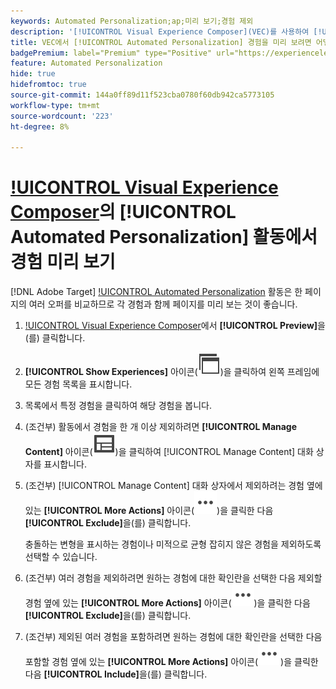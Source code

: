 ```yaml
---
keywords: Automated Personalization;ap;미리 보기;경험 제외
description: '[!UICONTROL Visual Experience Composer](VEC)를 사용하여 [!UICONTROL Automated Personalization](AP) 활동에서 각 경험을 미리 보는 방법에 대해 알아봅니다.'
title: VEC에서 [!UICONTROL Automated Personalization] 경험을 미리 보려면 어떻게 해야 합니까?
badgePremium: label="Premium" type="Positive" url="https://experienceleague.adobe.com/docs/target/using/introduction/intro.html?lang=en#premium newtab=true" tooltip="Target Premium에 포함된 내용을 확인합니다."
feature: Automated Personalization
hide: true
hidefromtoc: true
source-git-commit: 144a0ff89d11f523cba0780f60db942ca5773105
workflow-type: tm+mt
source-wordcount: '223'
ht-degree: 8%

---
```


# [!UICONTROL Visual Experience Composer](VEC)의 [!UICONTROL Automated Personalization] 활동에서 경험 미리 보기

[!DNL Adobe Target] [!UICONTROL Automated Personalization](AP) 활동은 한 페이지의 여러 오퍼를 비교하므로 각 경험과 함께 페이지를 미리 보는 것이 좋습니다.

1. [!UICONTROL Visual Experience Composer](VEC)에서 **[!UICONTROL Preview]**&#x200B;을(를) 클릭합니다.

1. **[!UICONTROL Show Experiences]** 아이콘(![경험 표시 아이콘](/help/main/assets/icons/WebPages.svg))을 클릭하여 왼쪽 프레임에 모든 경험 목록을 표시합니다.

1. 목록에서 특정 경험을 클릭하여 해당 경험을 봅니다.

1. (조건부) 활동에서 경험을 한 개 이상 제외하려면 **[!UICONTROL Manage Content]** 아이콘(![콘텐츠 관리 아이콘](/help/main/assets/icons/Experience.svg))을 클릭하여 [!UICONTROL Manage Content] 대화 상자를 표시합니다.

1. (조건부) [!UICONTROL Manage Content] 대화 상자에서 제외하려는 경험 옆에 있는 **[!UICONTROL More Actions]** 아이콘(![추가 작업 아이콘](/help/main/assets/icons/MoreSmallList.svg))을 클릭한 다음 **[!UICONTROL Exclude]**&#x200B;을(를) 클릭합니다.

   충돌하는 변형을 표시하는 경험이나 미적으로 균형 잡히지 않은 경험을 제외하도록 선택할 수 있습니다.

1. (조건부) 여러 경험을 제외하려면 원하는 경험에 대한 확인란을 선택한 다음 제외할 경험 옆에 있는 **[!UICONTROL More Actions]** 아이콘(![추가 작업 아이콘](/help/main/assets/icons/MoreSmallList.svg))을 클릭한 다음 **[!UICONTROL Exclude]**&#x200B;을(를) 클릭합니다.

1. (조건부) 제외된 여러 경험을 포함하려면 원하는 경험에 대한 확인란을 선택한 다음 포함할 경험 옆에 있는 **[!UICONTROL More Actions]** 아이콘(![추가 작업 아이콘](/help/main/assets/icons/MoreSmallList.svg))을 클릭한 다음 **[!UICONTROL Include]**&#x200B;을(를) 클릭합니다.
